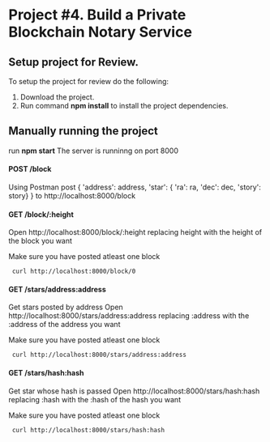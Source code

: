 # Project #4. Build a Private Blockchain Notary Service

## Setup project for Review.

To setup the project for review do the following:
1. Download the project.
2. Run command __npm install__ to install the project dependencies.

## Manually running the project

run __npm start__
The server is runninng on port 8000

#### POST /block

Using Postman post { 'address': address, 'star': { 'ra': ra, 'dec': dec, 'story': story} } to http://localhost:8000/block


#### GET /block/:height

Open http://localhost:8000/block/:height replacing height with the height of the block you want

Make sure you have posted atleast one block

```
 curl http://localhost:8000/block/0
```

#### GET /stars/address:address


Get stars posted by address
Open http://localhost:8000/stars/address:address replacing :address with the :address of the address you want

Make sure you have posted atleast one block

```
 curl http://localhost:8000/stars/address:address
```

#### GET /stars/hash:hash


Get star whose hash is passed
Open http://localhost:8000/stars/hash:hash replacing :hash with the :hash of the hash you want

Make sure you have posted atleast one block

```
 curl http://localhost:8000/stars/hash:hash
```

